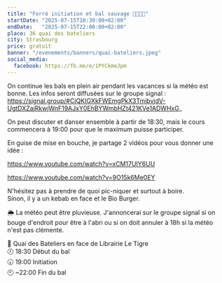 ```yaml
---
title: "Forró initiation et bal sauvage 💃🇧🇷🕺"
startDate: "2025-07-15T18:30:00+02:00"
endDate:   "2025-07-15T22:00:00+02:00"
place: 36 quai des bateliers
city: Strasbourg
price: gratuit
banner: "/evenements/banners/quai-bateliers.jpeg"
social_media:
  facebook: https://fb.me/e/1PYCkmeJpm
---
```


On continue les bals en plein air pendant les vacances si la météo est bonne. Les infos seront diffusées sur le groupe signal : https://signal.group/#CjQKIGXkFWEmgPkX3TmibvjdV-UgtDXZajRkwjWnF19AJxY0EhBYWmbHZt421KVe1ADWHxG_

On peut discuter et danser ensemble à partir de 18:30, mais le cours commencera à 19:00 pour que le maximum puisse participer.

En guise de mise en bouche, je partage 2 vidéos pour vous donner une idée :

https://www.youtube.com/watch?v=xCM17UIY6UU

https://www.youtube.com/watch?v=9O15k6Me0EY

N'hésitez pas à prendre de quoi pic-niquer et surtout à boire.  
Sinon, il y a un kebab en face et le Bio Burger.  

🌦️ La météo peut être pluvieuse. J'annoncerai sur le groupe signal si on bouge d'endroit pour être à l'abri ou si on doit annuler à 18h si la météo n'est pas clémente.

📌 Quai des Bateliers en face de Librairie Le Tigre  
🕖 18:30 Début du bal  
🕢 19:00 Initiation  
🕙 ~22:00 Fin du bal
